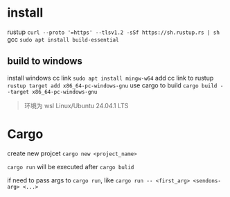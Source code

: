 
# install
rustup `curl --proto '=https' --tlsv1.2 -sSf https://sh.rustup.rs | sh`
gcc `sudo apt install build-essential`
## build to windows
install windows cc link `sudo apt install mingw-w64`
add cc link to rustup `rustup target add x86_64-pc-windows-gnu`
use cargo to build `cargo build --target x86_64-pc-windows-gnu`

> 环境为 wsl Linux/Ubuntu 24.04.1 LTS

# Cargo
create new projcet `cargo new <project_name>`

`cargo run` will be executed after `cargo bulid`

if need to pass args to `cargo run`, like `cargo run -- <first_arg> <sendons-arg> <...>`


